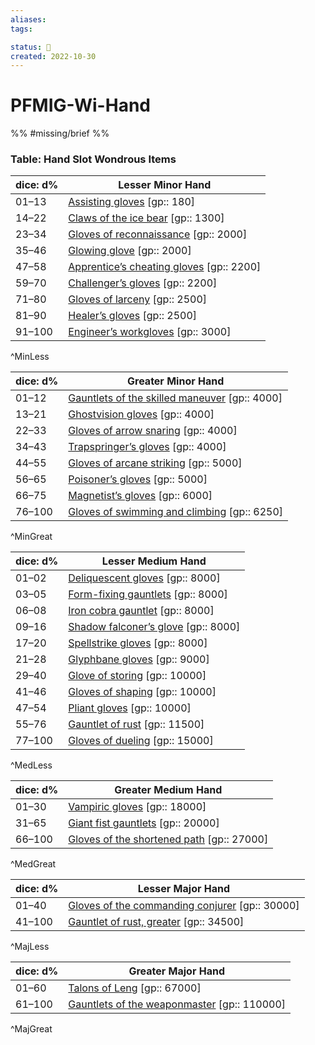 ```yaml
---
aliases:
tags:

status: 🌰
created: 2022-10-30
---
```

# PFMIG-Wi-Hand

%% #missing/brief %%


### Table: Hand Slot Wondrous Items


| dice: d% | Lesser Minor Hand |
| --- | --- |
| 01–13 | [Assisting gloves](https://www.d20pfsrd.com/magic-items/wondrous-items/wondrous-items/e-g/gloves-assisting) [gp:: 180] |
| 14–22 | [Claws of the ice bear](https://www.d20pfsrd.com/magic-items/wondrous-items/wondrous-items/c-d/claws-of-the-ice-bear) [gp:: 1300] |
| 23–34 | [Gloves of reconnaissance](https://www.d20pfsrd.com/magic-items/wondrous-items/wondrous-items/e-g/gloves-of-reconnaissance) [gp:: 2000] |
| 35–46 | [Glowing glove](https://www.d20pfsrd.com/magic-items/wondrous-items/wondrous-items/e-g/glove-glowing) [gp:: 2000] |
| 47–58 | [Apprentice’s cheating gloves](https://www.d20pfsrd.com/magic-items/wondrous-items/wondrous-items/e-g/gloves-apprentice-s-cheating) [gp:: 2200] |
| 59–70 | [Challenger’s gloves](https://www.d20pfsrd.com/magic-items/wondrous-items/wondrous-items/e-g/gloves-challenger-s) [gp:: 2200] |
| 71–80 | [Gloves of larceny](https://www.d20pfsrd.com/magic-items/wondrous-items/wondrous-items/e-g/gloves-of-larceny) [gp:: 2500] |
| 81–90 | [Healer’s gloves](https://www.d20pfsrd.com/magic-items/wondrous-items/wondrous-items/e-g/gloves-healer-s) [gp:: 2500] |
| 91–100 | [Engineer’s workgloves](https://www.d20pfsrd.com/magic-items/wondrous-items/wondrous-items/r-z/workgloves-engineer-s) [gp:: 3000] |
^MinLess

| dice: d% | Greater Minor Hand |
| --- | --- |
| 01–12 | [Gauntlets of the skilled maneuver](https://www.d20pfsrd.com/magic-items/wondrous-items/wondrous-items/e-g/gauntlets-of-the-skilled-maneuver) [gp:: 4000] |
| 13–21 | [Ghostvision gloves](https://www.d20pfsrd.com/magic-items/wondrous-items/wondrous-items/e-g/gloves-ghostvision) [gp:: 4000] |
| 22–33 | [Gloves of arrow snaring](https://www.d20pfsrd.com/magic-items/wondrous-items/wondrous-items/e-g/gloves-of-arrow-snaring) [gp:: 4000] |
| 34–43 | [Trapspringer’s gloves](https://www.d20pfsrd.com/magic-items/wondrous-items/wondrous-items/e-g/gloves-trapspringer-s) [gp:: 4000] |
| 44–55 | [Gloves of arcane striking](https://www.d20pfsrd.com/magic-items/wondrous-items/wondrous-items/e-g/gloves-of-arcane-striking) [gp:: 5000] |
| 56–65 | [Poisoner’s gloves](https://www.d20pfsrd.com/magic-items/wondrous-items/wondrous-items/e-g/gloves-poisoner-s) [gp:: 5000] |
| 66–75 | [Magnetist’s gloves](https://www.d20pfsrd.com/magic-items/wondrous-items/wondrous-items/e-g/gloves-magnetist-s) [gp:: 6000] |
| 76–100 | [Gloves of swimming and climbing](https://www.d20pfsrd.com/magic-items/wondrous-items/wondrous-items/e-g/gloves-of-swimming-and-climbing) [gp:: 6250] |
^MinGreat

| dice: d% | Lesser Medium Hand |
| --- | --- |
| 01–02 | [Deliquescent gloves](https://www.d20pfsrd.com/magic-items/wondrous-items/wondrous-items/e-g/gloves-deliquescent) [gp:: 8000] |
| 03–05 | [Form-fixing gauntlets](https://www.d20pfsrd.com/magic-items/wondrous-items/wondrous-items/e-g/gauntlets-form-fixing) [gp:: 8000] |
| 06–08 | [Iron cobra gauntlet](https://www.d20pfsrd.com/magic-items/wondrous-items/wondrous-items/e-g/gauntlet-iron-cobra) [gp:: 8000] |
| 09–16 | [Shadow falconer’s glove](https://www.d20pfsrd.com/magic-items/wondrous-items/wondrous-items/e-g/glove-shadow-falconer-s) [gp:: 8000] |
| 17–20 | [Spellstrike gloves](https://www.d20pfsrd.com/magic-items/wondrous-items/wondrous-items/e-g/gloves-spellstrike) [gp:: 8000] |
| 21–28 | [Glyphbane gloves](https://www.d20pfsrd.com/magic-items/wondrous-items/wondrous-items/e-g/gloves-glyphbane) [gp:: 9000] |
| 29–40 | [Glove of storing](https://www.d20pfsrd.com/magic-items/wondrous-items/wondrous-items/e-g/glove-of-storing) [gp:: 10000] |
| 41–46 | [Gloves of shaping](https://www.d20pfsrd.com/magic-items/wondrous-items/wondrous-items/e-g/gloves-of-shaping) [gp:: 10000] |
| 47–54 | [Pliant gloves](https://www.d20pfsrd.com/magic-items/wondrous-items/wondrous-items/e-g/gloves-pliant) [gp:: 10000] |
| 55–76 | [Gauntlet of rust](https://www.d20pfsrd.com/magic-items/wondrous-items/wondrous-items/e-g/gauntlet-of-rust) [gp:: 11500] |
| 77–100 | [Gloves of dueling](https://www.d20pfsrd.com/magic-items/wondrous-items/wondrous-items/e-g/gloves-of-dueling) [gp:: 15000] |
^MedLess

| dice: d% | Greater Medium Hand |
| --- | --- |
| 01–30 | [Vampiric gloves](https://www.d20pfsrd.com/magic-items/wondrous-items/wondrous-items/e-g/gloves-vampiric) [gp:: 18000] |
| 31–65 | [Giant fist gauntlets](https://www.d20pfsrd.com/magic-items/wondrous-items/wondrous-items/e-g/gauntlets-giant-fist) [gp:: 20000] |
| 66–100 | [Gloves of the shortened path](https://www.d20pfsrd.com/magic-items/wondrous-items/wondrous-items/e-g/gloves-of-the-shortened-path) [gp:: 27000] |
^MedGreat

| dice: d% | Lesser Major Hand |
| --- | --- |
| 01–40 | [Gloves of the commanding conjurer](https://www.d20pfsrd.com/magic-items/wondrous-items/wondrous-items/e-g/gloves-of-the-commanding-conjurer) [gp:: 30000] |
| 41–100 | [Gauntlet of rust, greater](https://www.d20pfsrd.com/magic-items/wondrous-items/wondrous-items/e-g/gauntlet-of-rust) [gp:: 34500] |
^MajLess

| dice: d% | Greater Major Hand |
| --- | --- |
| 01–60 | [Talons of Leng](https://www.d20pfsrd.com/magic-items/wondrous-items/wondrous-items/r-z/talons-of-leng) [gp:: 67000] |
| 61–100 | [Gauntlets of the weaponmaster](https://www.d20pfsrd.com/magic-items/wondrous-items/wondrous-items/e-g/gauntlets-of-the-weaponmaster) [gp:: 110000] |
^MajGreat

